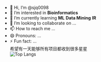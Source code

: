 - 👋 Hi, I’m @sjq0098
- 👀 I’m interested in **Bioinformatics**
- 🌱 I’m currently learning **ML** **Data Mining** **IR**
- 💞️ I’m looking to collaborate on ...
- 📫 How to reach me ...
- 😄 Pronouns: ...
- ⚡ Fun fact: ...    
希望有一天能够所有项目都收到很多星星   
![Top Langs](https://github-readme-stats.vercel.app/api/top-langs/?username=sjq0098&layout=compact&langs_count=8&theme=vue)

<!---
sjq0098/sjq0098 is a ✨ special ✨ repository because its `README.md` (this file) appears on your GitHub profile.
You can click the Preview link to take a look at your changes.
--->
